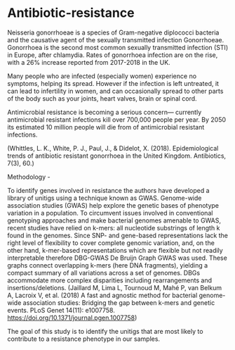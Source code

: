 # Antibiotic-resistance
Neisseria gonorrhoeae is a species of Gram-negative diplococci bacteria and the causative agent of the sexually transmitted infection Gonorrhoeae. Gonorrhoea is the second most common sexually transmitted infection (STI) in Europe, after chlamydia. Rates of gonorrhoea infection are on the rise, with a 26% increase reported from 2017-2018 in the UK.

Many people who are infected (especially women) experience no symptoms, helping its spread. However if the infection is left untreated, it can lead to infertility in women, and can occasionally spread to other parts of the body such as your joints, heart valves, brain or spinal cord.

Antimicrobial resistance is becoming a serious concern— currently antimicrobial resistant infections kill over 700,000 people per year. By 2050 its estimated 10 million people will die from of antimicrobial resistant infections.

(Whittles, L. K., White, P. J., Paul, J., & Didelot, X. (2018). Epidemiological trends of antibiotic resistant gonorrhoea in the United Kingdom. Antibiotics, 7(3), 60.)

Methodology -

To identify genes involved in resistance the authors have developed a library of unitigs using a technique known as GWAS. Genome-wide association studies (GWAS) help explore the genetic bases of phenotype variation in a population. To circumvent issues involved in conventional genotyping approaches and make bacterial genomes amenable to GWAS, recent studies have relied on k-mers: all nucleotide substrings of length k found in the genomes. Since SNP- and gene-based representations lack the right level of flexibility to cover complete genomic variation, and, on the other hand, k-mer-based representations which are flexible but not readily interpretable therefore DBG-GWAS De Bruijn Graph GWAS was used. These graphs connect overlapping k-mers (here DNA fragments), yielding a compact summary of all variations across a set of genomes. DBGs accommodate more complex disparities including rearrangements and insertions/deletions. (Jaillard M, Lima L, Tournoud M, Mahé P, van Belkum A, Lacroix V, et al. (2018) A fast and agnostic method for bacterial genome-wide association studies: Bridging the gap between k-mers and genetic events. PLoS Genet 14(11): e1007758. https://doi.org/10.1371/journal.pgen.1007758)

The goal of this study is to identify the unitigs that are most likely to contribute to a resistance phenotype in our samples.
